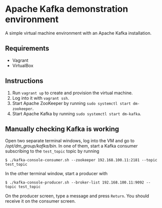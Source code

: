 # Apache Kafka demonstration environment

A simple virtual machine environment with an Apache Kafka installation.


## Requirements

- Vagrant
- VirtualBox


## Instructions

1. Run `vagrant up` to create and provision the virtual machine.
2. Log into it with `vagrant ssh`.
3. Start Apache ZooKeeper by running `sudo systemctl start dm-zookeeper`.
4. Start Apache Kafka by running `sudo systemctl start dm-kafka`.


## Manually checking Kafka is working

Open two separate terminal windows, log into the VM and go to
*/opt/dm_group/kafka/bin*. In one of them, start a Kafka consumer subscribing
to the `test_topic` topic by running

    $ ./kafka-console-consumer.sh --zookeeper 192.168.100.11:2181 --topic test_topic

In the other terminal window, start a producer with

    $ ./kafka-console-producer.sh --broker-list 192.168.100.11:9092 --topic test_topic

On the producer screen, type a message and press `Return`. You should receive
it on the consumer screen.

